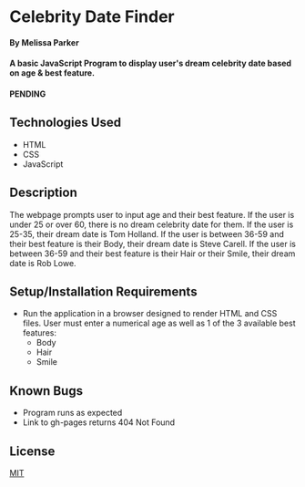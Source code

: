 # Celebrity Date Finder

#### By Melissa Parker

#### A basic JavaScript Program to display user's dream celebrity date based on age & best feature.

#### PENDING

## Technologies Used 

* HTML
*  CSS
*  JavaScript

## Description

The webpage prompts user to input age and their best feature.  If the user is under 25 or over 60, there is no dream celebrity date for them.
If the user is 25-35, their dream date is Tom Holland.
If the user is between 36-59 and their best feature is their Body, their dream date is Steve Carell.
If the user is between 36-59 and their best feature is their Hair or their Smile, their dream date is Rob Lowe.

## Setup/Installation Requirements

* Run the application in a browser designed to render HTML and CSS files.  User must enter a numerical age as well as 1 of the 3 available best features:
  * Body
  * Hair
  * Smile

## Known Bugs

* Program runs as expected
* Link to gh-pages returns 404 Not Found

## License

[MIT](https://choosealicense.com/licenses/mit/)
